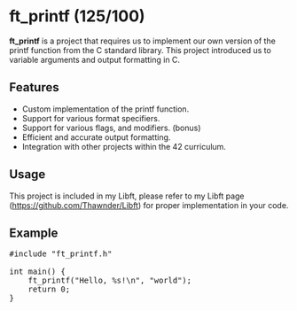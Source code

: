 # ft_printf (125/100)

**ft_printf** is a project that requires us to implement our own version of the printf function from the C standard library. This project introduced us to variable arguments and output formatting in C.

## Features
- Custom implementation of the printf function.
- Support for various format specifiers.
- Support for various flags, and modifiers. (bonus)
- Efficient and accurate output formatting.
- Integration with other projects within the 42 curriculum.

## Usage

This project is included in my Libft, please refer to my Libft page (https://github.com/Thawnder/Libft) for proper implementation in your code.

## Example
<pre>
#include "ft_printf.h"

int main() {
    ft_printf("Hello, %s!\n", "world");
    return 0;
}
</pre>
